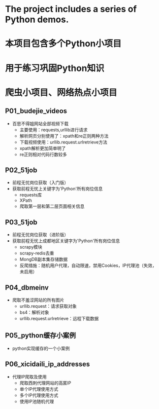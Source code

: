 # The project includes a series of Python demos.

# 本项目包含多个Python小项目
# 用于练习巩固Python知识
# 爬虫小项目、网络热点小项目

## P01_budejie_videos
- 百思不得姐网站全部视频下载
    - 主要使用：requests,urllib进行请求
    - 解析网页分别使用了：xpath和re正则两种方法
    - 下载视频使用：urllib.request.urlretrieve方法
    - xpath解析更加简单明了
    - re正则相对代码行数较多

## P02_51job
- 前程无忧岗位获取（入门版）
- 获取前程无忧上关键字为'Python'所有岗位信息
    - requests库
    - XPath
    - 爬取第一层和第二层页面相关信息
    
## P03_51job
- 前程无忧岗位获取（进阶版）
- 获取前程无忧上成都地区关键字为'Python'所有岗位信息
    - scrapy模块
    - scrapy-redis去重
    - MongDB副本集存储数据  
    - 反爬措施：随机用户代理，自动限速，禁用Cookies，IP代理池（失效，未启用）  

## P04_dbmeinv
- 爬取不羞涩网站的所有图片
    - urllib.request：请求获取对象
    - bs4：解析对象
    - urllib.request.urlretrieve：远程下载数据
    
## P05_python缓存小案例
- python实现缓存的一个小案例

## P06_xicidaili_ip_addresses
- 代理IP爬取及使用
    - 爬取西刺代理网站的高匿IP
    - 单个IP代理使用方式
    - 多个IP代理使用方式
    - 使用IP池随机代理


